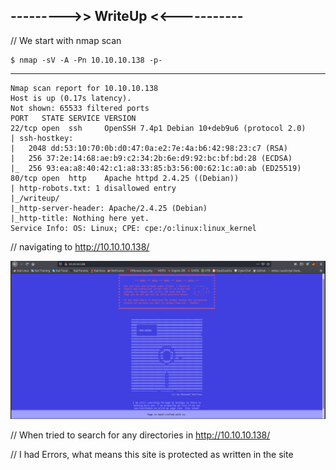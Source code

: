 ## --------->> WriteUp <<-----------

// We start with nmap scan

    $ nmap -sV -A -Pn 10.10.10.138 -p-
----

    Nmap scan report for 10.10.10.138
    Host is up (0.17s latency).
    Not shown: 65533 filtered ports
    PORT   STATE SERVICE VERSION
    22/tcp open  ssh     OpenSSH 7.4p1 Debian 10+deb9u6 (protocol 2.0)
    | ssh-hostkey: 
    |   2048 dd:53:10:70:0b:d0:47:0a:e2:7e:4a:b6:42:98:23:c7 (RSA)
    |   256 37:2e:14:68:ae:b9:c2:34:2b:6e:d9:92:bc:bf:bd:28 (ECDSA)
    |_  256 93:ea:a8:40:42:c1:a8:33:85:b3:56:00:62:1c:a0:ab (ED25519)
    80/tcp open  http    Apache httpd 2.4.25 ((Debian))
    | http-robots.txt: 1 disallowed entry 
    |_/writeup/
    |_http-server-header: Apache/2.4.25 (Debian)
    |_http-title: Nothing here yet.
    Service Info: OS: Linux; CPE: cpe:/o:linux:linux_kernel
    
// navigating to http://10.10.10.138/

![Image 1](https://github.com/W0lfySec/HTB-Writeups/blob/main/Images/WriteUp/1.png)

// When tried to search for any directories in http://10.10.10.138/

// I had Errors, what means this site is protected as written in the site
